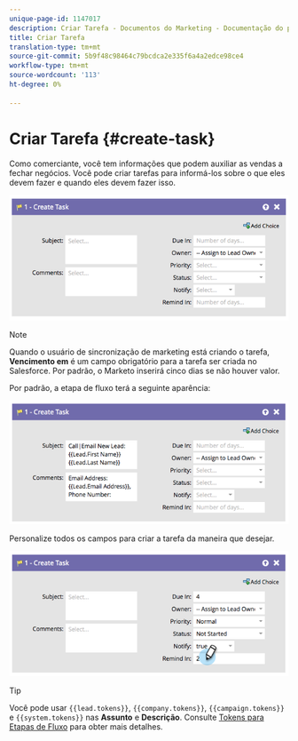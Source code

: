 ```yaml
---
unique-page-id: 1147017
description: Criar Tarefa - Documentos do Marketing - Documentação do produto
title: Criar Tarefa
translation-type: tm+mt
source-git-commit: 5b9f48c98464c79bcdca2e335f6a4a2edce98ce4
workflow-type: tm+mt
source-wordcount: '113'
ht-degree: 0%

---
```



# Criar Tarefa {#create-task}

Como comerciante, você tem informações que podem auxiliar as vendas a fechar negócios. Você pode criar tarefas para informá-los sobre o que eles devem fazer e quando eles devem fazer isso.

![](assets/image2014-9-22-14-3a54-3a46.png)

>[!NOTE]
>
>Quando o usuário de sincronização de marketing está criando o tarefa, **Vencimento em** é um campo obrigatório para a tarefa ser criada no Salesforce. Por padrão, o Marketo inserirá cinco dias se não houver valor.

Por padrão, a etapa de fluxo terá a seguinte aparência:

![](assets/image2014-9-22-14-3a54-3a49.png)

Personalize todos os campos para criar a tarefa da maneira que desejar.

![](assets/image2014-9-22-14-3a54-3a52.png)

>[!TIP]
>
>Você pode usar `{{lead.tokens}}`, `{{company.tokens}}`, `{{campaign.tokens}}` e `{{system.tokens}}` nas **Assunto** e **Descrição**. Consulte [Tokens para Etapas de Fluxo](/help/marketo/product-docs/core-marketo-concepts/smart-campaigns/flow-actions/use-tokens-in-flow-steps.md) para obter mais detalhes.
